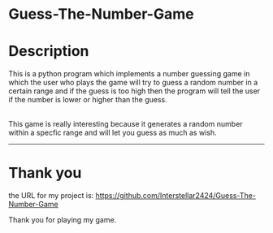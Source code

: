 # Guess-The-Number-Game
<h1>Description</h1>

This is a python program which implements a number guessing game in which the user who plays the game will try to guess a random number in a certain range and if the guess is too high then the program will tell the user if the number is lower or higher than the guess.

<br>
This game is really interesting because it generates a random number within a specfic range and  will let you guess as much as wish.

<hr>
<h1>Thank you</h1>

the URL for my project is: https://github.com/Interstellar2424/Guess-The-Number-Game

Thank you for playing my game.
